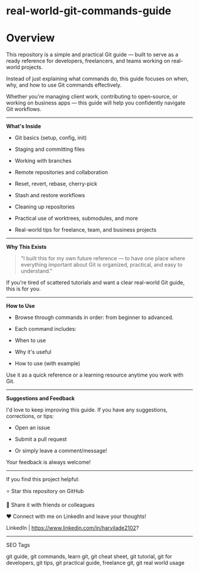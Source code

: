 ﻿# real-world-git-commands-guide

<h1> Overview </h1>

This repository is a simple and practical Git guide —
built to serve as a ready reference for developers, freelancers, and teams working on real-world projects.

Instead of just explaining what commands do,
this guide focuses on when, why, and how to use Git commands effectively.

Whether you're managing client work, contributing to open-source, or working on business apps —
this guide will help you confidently navigate Git workflows.

---


**What's Inside**

- Git basics (setup, config, init)

- Staging and committing files

- Working with branches

- Remote repositories and collaboration

- Reset, revert, rebase, cherry-pick

- Stash and restore workflows

- Cleaning up repositories

- Practical use of worktrees, submodules, and more

- Real-world tips for freelance, team, and business projects

---



**Why This Exists**

> "I built this for my own future reference —
to have one place where everything important about Git is organized, practical, and easy to understand."



If you're tired of scattered tutorials and want a clear real-world Git guide,
this is for you.


---

**How to Use**

- Browse through commands in order: from beginner to advanced.

- Each command includes:

 + When to use

 + Why it's useful

 + How to use (with example)



Use it as a quick reference or a learning resource anytime you work with Git.


---

**Suggestions and Feedback**

I'd love to keep improving this guide.
If you have any suggestions, corrections, or tips:

- Open an issue

- Submit a pull request

- Or simply leave a comment/message!


Your feedback is always welcome!


---


If you find this project helpful:

⭐ Star this repository on GitHub

🔁 Share it with friends or colleagues

❤️ Connect with me on LinkedIn and leave your thoughts!

LinkedIn | https://www.linkedin.com/in/harvilade2102?


---

SEO Tags

git guide, git commands, learn git, git cheat sheet, git tutorial, git for developers, git tips, git practical guide, freelance git, git real world usage
